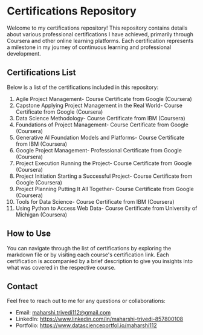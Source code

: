 # Certifications Repository
Welcome to my certifications repository! This repository contains details about various professional certifications I have achieved, primarily through Coursera and other online learning platforms. Each certification represents a milestone in my journey of continuous learning and professional development.

## Certifications List
Below is a list of the certifications included in this repository:

1. Agile Project Management- Course Certificate from Google (Coursera)
2. Capstone Applying Project Management in the Real World- Course Certificate from Google (Coursera)
3. Data Science Methodology- Course Certificate from IBM (Coursera)
4. Foundations of Project Management- Course Certificate from Google (Coursera)
5. Generative AI Foundation Models and Platforms- Course Certificate from IBM (Coursera)
6. Google Project Management- Professional Certificate from Google (Coursera)
7. Project Execution Running the Project- Course Certificate from Google (Coursera)
8. Project Initiation Starting a Successful Project- Course Certificate from Google (Coursera)
9. Project Planning Putting It All Together- Course Certificate from Google (Coursera)
10. Tools for Data Science- Course Certificate from IBM (Coursera)
11. Using Python to Access Web Data- Course Certificate from University of Michigan (Coursera)

## How to Use
You can navigate through the list of certifications by exploring the markdown file or by visiting each course's certification link. Each certification is accompanied by a brief description to give you insights into what was covered in the respective course.

## Contact
Feel free to reach out to me for any questions or collaborations:

- Email: maharshi.trivedi112@gmail.com
- LinkedIn: https://www.linkedin.com/in/maharshi-trivedi-857800108
- Portfolio: https://www.datascienceportfol.io/maharshi112
